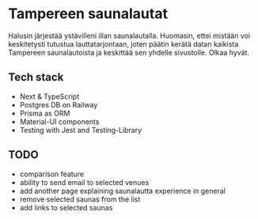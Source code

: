 # Tampereen saunalautat
Halusin järjestää ystävilleni illan saunalautalla. Huomasin, ettei mistään voi keskitetysti tutustua lauttatarjontaan, joten päätin kerätä datan kaikista Tampereen saunalautoista ja keskittää sen yhdelle sivustolle. Olkaa hyvät.

## Tech stack
- Next & TypeScript
- Postgres DB on Railway
- Prisma as ORM
- Material-UI components
- Testing with Jest and Testing-Library

## TODO
- comparison feature
- ability to send email to selected venues
- add another page explaining saunalautta experience in general
- remove selected saunas from the list
- add links to selected saunas